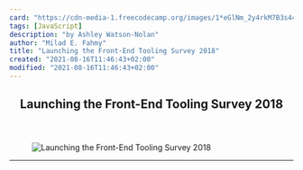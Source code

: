 ```yaml
---
card: "https://cdn-media-1.freecodecamp.org/images/1*eGlNm_2y4rkM7B3s44OF_g.png"
tags: [JavaScript]
description: "by Ashley Watson-Nolan"
author: "Milad E. Fahmy"
title: "Launching the Front-End Tooling Survey 2018"
created: "2021-08-16T11:46:43+02:00"
modified: "2021-08-16T11:46:43+02:00"
---
```

<div class="site-wrapper">
<main id="site-main" class="site-main outer">
<div class="inner">
<article class="post-full post tag-javascript tag-css tag-web-development tag-tech tag-technology ">
<header class="post-full-header">
<h1 class="post-full-title">Launching the Front-End Tooling Survey 2018</h1>
</header>
<figure class="post-full-image">
<picture>
<source media="(max-width: 700px)" sizes="1px" srcset="data:image/gif;base64,R0lGODlhAQABAIAAAAAAAP///yH5BAEAAAAALAAAAAABAAEAAAIBRAA7 1w">
<source media="(min-width: 701px)" sizes="(max-width: 800px) 400px,
(max-width: 1170px) 700px,
1400px" srcset="https://cdn-media-1.freecodecamp.org/images/1*eGlNm_2y4rkM7B3s44OF_g.png 300w,
https://cdn-media-1.freecodecamp.org/images/1*eGlNm_2y4rkM7B3s44OF_g.png 600w,
https://cdn-media-1.freecodecamp.org/images/1*eGlNm_2y4rkM7B3s44OF_g.png 1000w,
https://cdn-media-1.freecodecamp.org/images/1*eGlNm_2y4rkM7B3s44OF_g.png 2000w">
<img onerror="this.style.display='none'" src="https://cdn-media-1.freecodecamp.org/images/1*eGlNm_2y4rkM7B3s44OF_g.png" alt="Launching the Front-End Tooling Survey 2018">
</picture>
</figure>
<section class="post-full-content">
<div class="post-content medium-migrated-article">
</div>
<hr>
</section>
</article>
</div>
</main>
</div>
<!-- Google Tag Manager (noscript) -->
<!-- End Google Tag Manager (noscript) -->
